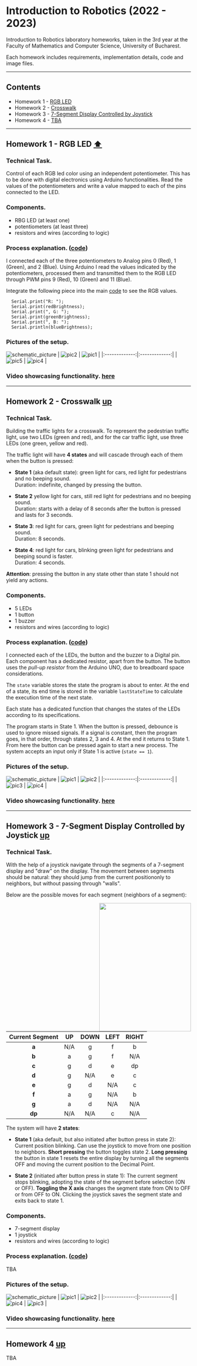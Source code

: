 # **Introduction to Robotics (2022 - 2023)**
Introduction to Robotics laboratory homeworks, taken in the 3rd year at the Faculty of Mathematics and Computer Science, University of Bucharest. 

Each homework includes requirements, implementation details, code and image files.

---

## **Contents**  <a id="0"></a>
- Homework 1 - [RGB LED](#hw1)
- Homework 2 - [Crosswalk](#hw2)  
- Homework 3 - [7-Segment Display Controlled by Joystick](#hw3)
- Homework 4 - [TBA](#hw4)

---

## **Homework 1 - RGB LED** <a id="hw1"></a> <a href="#0"> :arrow_up: </a>

### **Technical Task.**
Control of each RGB led color using an independent potentiometer. This has to be done with digital electronics using Arduino functionalities. Read the values of the potentiometers and write a value mapped to each of the pins connected to the LED.

### **Components.**
- RBG LED  (at least one)
- potentiometers  (at least three)
- resistors and wires (according to logic)

### **Process explanation.** ([code](./Homework_1/hw1-potentiometer_rgb/hw1-potentiometer_rgb.ino))
I connected each of the three potentiometers to Analog pins 0 (Red), 1 (Green), and 2 (Blue). Using Arduino I read the values indicated by the potentiometers, processed them and transmitted them to the RGB LED through PWM pins 9 (Red), 10 (Green) and 11 (Blue).

Integrate the following piece into the main [code](./Homework_1/hw1-potentiometer_rgb/hw1-potentiometer_rgb.ino) to see the RGB values.

```
  Serial.print("R: ");
  Serial.print(redBrightness);
  Serial.print(", G: ");
  Serial.print(greenBrightness);
  Serial.print(", B: ");
  Serial.println(blueBrightness);
```

### **Pictures of the setup.**
![schematic_picture](./Homework_1/hw1_pic3.png)
| ![pic2](./Homework_1/hw1_pic2.jpeg) | ![pic1](./Homework_1/hw1_pic1.jpeg) | 
|:-------------:|:-------------:|
| ![pic5](./Homework_1/hw1_pic5.jpeg) | ![pic4](./Homework_1/hw1_pic4.jpeg) |

### **Video showcasing functionality.** [here](https://youtu.be/BMWLpSUMGW8)
  
---

## **Homework 2 - Crosswalk** <a id="hw2"></a> [up](#0)
### **Technical Task.**
Building  the  traffic  lights  for  a  crosswalk. To represent the pedestrian traffic light, use two LEDs (green and red), and for the car traffic light, use three LEDs (one green, yellow and red). 

The traffic light will have **4 states** and will cascade through each of them when the button is pressed:

- **State 1** (aka default state): green light for cars, red light for pedestrians and no beeping sound.  
Duration: indefinite, changed by pressing the button.

- **State 2** yellow light for cars, still red light for pedestrians and no beeping sound.  
Duration: starts with a delay of 8 seconds after the button is pressed and lasts for 3 seconds.

- **State 3**: red light for cars, green light for pedestrians and beeping sound.  
Duration: 8 seconds.

- **State 4**: red light for cars, blinking green light for pedestrians and beeping sound is faster.  
Duration: 4 seconds.

**Attention**: pressing  the  button  in  any  state  other  than  state  1  should not yield any actions.

### **Components.**
- 5 LEDs
- 1 button
- 1 buzzer
- resistors and wires (according to logic)

### **Process explanation.** ([code](./Homework_2/hw2/hw2.ino))
I connected each of the LEDs, the button and the buzzer to a Digital pin. Each component has a dedicated resistor, apart from the button. The button uses the _pull-up resistor_ from the Arduino UNO, due to breadboard space considerations.

The ``` state ``` variable stores the state the program is about to enter. At the end of a state, its end time is stored in the variable ``` lastStateTime ``` to calculate the execution time of the next state.

Each state has a dedicated function that changes the states of the LEDs according to its specifications.

The program starts in State 1. When the button is pressed, debounce is used to ignore missed signals. If a signal is constant, then the program goes, in that order, through states 2, 3 and 4. At the end it returns to State 1. From here the button can be pressed again to start a new process. The system accepts an input only if State 1 is active (``` state == 1 ```).

### **Pictures of the setup.** 
![schematic_picture](./Homework_2/hw2_pic5.png)
| ![pic1](./Homework_2/hw2_pic1.jpeg) | ![pic2](./Homework_2/hw2_pic2.jpeg) | 
|:-------------:|:-------------:|
| ![pic3](./Homework_2/hw2_pic3.jpeg) | ![pic4](./Homework_2/hw2_pic4.jpeg) |

### **Video showcasing functionality.** [here](https://youtu.be/AADY6tSfnSc)
  
---

## **Homework 3 - 7-Segment Display Controlled by Joystick** <a id="hw3"></a> [up](#0)
### **Technical Task.**
With the help of a joystick navigate through the segments of a 7-segment display and "draw" on the display. The movement between segments should be natural: they should jump from the current positiononly to neighbors, but without passing through "walls".

Below are the possible moves for each segment (neighbors of a segment):  
  
  <img src="./Homework_3/hw3_pic_7_segment_display.png"  align="right" width="250" height="350">

| Current Segment | UP | DOWN | LEFT | RIGHT | 
|:-----:|:-----:|:-----:|:-----:|:-----:|
| **a** | N/A | g | f | b |  
| **b** | a | g | f | N/A |
| **c** | g | d | e | dp |
| **d** | g | N/A | e | c |
| **e** | g | d | N/A | c |
| **f** | a | g | N/A | b |
| **g** | a | d | N/A | N/A |
| **dp** | N/A | N/A | c | N/A |


The system will have **2 states**:

- **State 1** (aka default, but also initiated after button press in state 2): Current position blinking. Can use the joystick to move from one  position to neighbors. **Short pressing** the button toggles state 2. **Long pressing** the button in state 1 resets the entire display by turning all the segments OFF and moving the current position to the Decimal Point.

- **State 2** (initiated after button press in state 1): The current segment stops blinking, adopting the state of the segment before selection (ON or OFF). **Toggling the X axis** changes the segment state from ON to OFF  or from OFF to ON. Clicking the joystick saves the segment state and exits back to state 1.

### **Components.**
- 7-segment display
- 1 joystick
- resistors and wires (according to logic)

### **Process explanation.** ([code](./Homework_3/hw3/hw3.ino))  
TBA

### **Pictures of the setup.**
![schematic_picture](./Homework_3/hw3_pic5.png)
| ![pic1](./Homework_3/hw3_pic1.jpeg) | ![pic2](./Homework_3/hw3_pic2.jpeg) | 
|:-------------:|:-------------:|
| ![pic4](./Homework_3/hw3_pic4.jpeg) | ![pic3](./Homework_3/hw3_pic3.jpeg) |

### **Video showcasing functionality.** [here](https://youtu.be/Br4ySRPxguE)

---

## **Homework 4** <a id="hw4"></a> [up](#0)
TBA